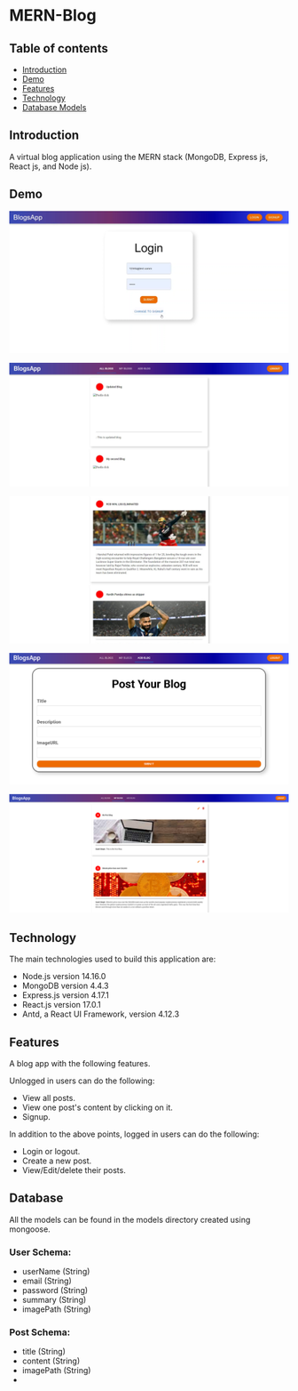 # MERN-Blog

## Table of contents

- [Introduction](#introduction)
- [Demo](#demo)
- [Features](#features)
- [Technology](#technology)
- [Database Models](#database)

## Introduction

A virtual blog application using the MERN stack (MongoDB, Express js, React js, and Node js).

## Demo

![Image description](login.png)

![Image description](home1.png)

![Image description](home3.png)

![Image description](Addblogs.png)

![Image description](myBlogs.png)


## Technology

The main technologies used to build this application are:

- Node.js version 14.16.0
- MongoDB version 4.4.3
- Express.js version 4.17.1
- React.js version 17.0.1
- Antd, a React UI Framework, version 4.12.3

## Features

A blog app with the following features.

Unlogged in users can do the following:

- View all posts.
- View one post's content by clicking on it.
- Signup.

In addition to the above points, logged in users can do the following:

- Login or logout.
- Create a new post.
- View/Edit/delete their posts.

## Database

All the models can be found in the models directory created using mongoose.

### User Schema:

- userName (String)
- email (String)
- password (String)
- summary (String)
- imagePath (String)

### Post Schema:

- title (String)
- content (String)
- imagePath (String)
- 
